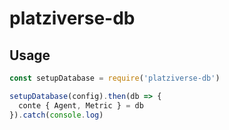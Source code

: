 # platziverse-db

## Usage

``` js
const setupDatabase = require('platziverse-db')

setupDatabase(config).then(db => {
  conte { Agent, Metric } = db
}).catch(console.log)